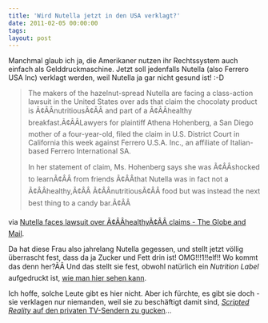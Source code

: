 ```yaml
---
title: 'Wird Nutella jetzt in den USA verklagt?'
date: 2011-02-05 00:00:00 
tags: 
layout: post
---
```

Manchmal glaub ich ja, die Amerikaner nutzen ihr Rechtssystem auch einfach als Gelddruckmaschine. Jetzt soll jedenfalls Nutella (also Ferrero USA Inc) verklagt werden, weil Nutella ja gar nicht gesund ist! :-D
<blockquote>The makers of the hazelnut-spread Nutella are facing a class-action lawsuit in the United States over ads that claim the chocolaty product is Ã¢ÂÂnutritiousÃ¢ÂÂ and part of a Ã¢ÂÂhealthy breakfast.Ã¢ÂÂLawyers for plaintiff Athena Hohenberg, a San Diego mother of a four-year-old, filed the claim in U.S. District Court in California this week against Ferrero U.S.A. Inc., an affiliate of Italian-based Ferrero International SA.

In her statement of claim, Ms. Hohenberg says she was Ã¢ÂÂshocked to learnÃ¢ÂÂ from friends Ã¢ÂÂthat Nutella was in fact not a Ã¢ÂÂhealthy,Ã¢ÂÂ Ã¢ÂÂnutritiousÃ¢ÂÂ food but was instead the next best thing to a candy bar.Ã¢ÂÂ</blockquote>
via <a href="http://www.theglobeandmail.com/report-on-business/industry-news/marketing/nutella-faces-lawsuit-over-healthy-claims/article1893240/">Nutella faces lawsuit over Ã¢ÂÂhealthyÃ¢ÂÂ claims - The Globe and Mail</a>.

Da hat diese Frau also jahrelang Nutella gegessen, und stellt jetzt völlig überrascht fest, dass da ja Zucker und Fett drin ist! OMG!!!1!!elf!! Wo kommt das denn her?ÃÂ Und das stellt sie fest, obwohl natürlich ein <em>Nutrition Label</em> aufgedruckt ist, <a href="http://www.paddling.net/sameboat/archives/sameboat494.html">wie man hier sehen kann</a>.

Ich hoffe, solche Leute gibt es hier nicht. Aber ich fürchte, es gibt sie doch - sie verklagen nur niemanden, weil sie zu beschäftigt damit sind, <a href="http://www.sueddeutsche.de/medien/2.220/scripted-reality-fast-ein-klassisches-drama-1.1012620"><em>Scripted Reality</em> auf den privaten TV-Sendern zu gucken</a>...

